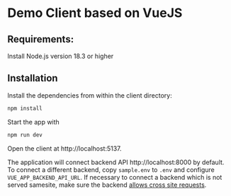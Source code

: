 # Demo Client based on VueJS

## Requirements:

Install Node.js version 18.3 or higher

## Installation

Install the dependencies from within the client directory:

```bash
npm install
```

Start the app with
```bash
npm run dev
```

Open the client at http://localhost:5137.

The application will connect backend API http://localhost:8000 by default.
To connect a different backend, copy `sample.env` to `.env` and configure `VUE_APP_BACKEND_API_URL`.
If necessary to connect a backend which is not served samesite, make sure the backend [allows cross site requests](https://enable-cors.org/).
